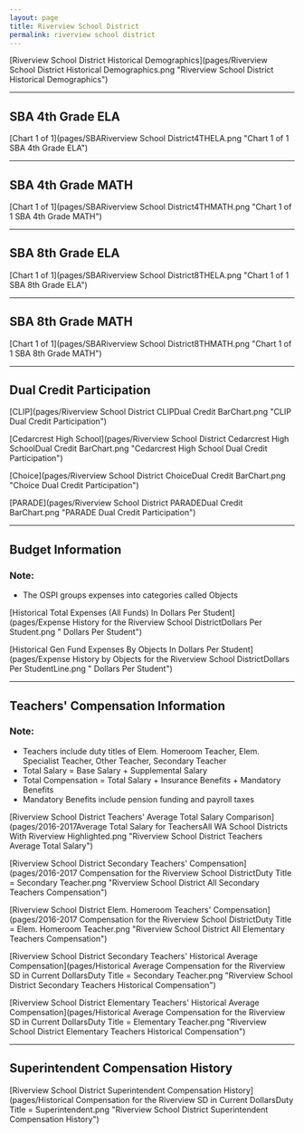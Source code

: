 ```yaml
---
layout: page
title: Riverview School District
permalink: riverview school district
---
```



[Riverview School District Historical Demographics](pages/Riverview School District Historical Demographics.png "Riverview School District Historical Demographics")

___

## SBA 4th Grade ELA

[Chart 1 of 1](pages/SBARiverview School District4THELA.png "Chart 1 of 1 SBA 4th Grade ELA")


___

## SBA 4th Grade MATH

[Chart 1 of 1](pages/SBARiverview School District4THMATH.png "Chart 1 of 1 SBA 4th Grade MATH")


___

## SBA 8th Grade ELA

[Chart 1 of 1](pages/SBARiverview School District8THELA.png "Chart 1 of 1 SBA 8th Grade ELA")


___

## SBA 8th Grade MATH

[Chart 1 of 1](pages/SBARiverview School District8THMATH.png "Chart 1 of 1 SBA 8th Grade MATH")


___

## Dual Credit Participation

[CLIP](pages/Riverview School District CLIPDual Credit BarChart.png "CLIP Dual Credit Participation")

[Cedarcrest High School](pages/Riverview School District Cedarcrest High SchoolDual Credit BarChart.png "Cedarcrest High School Dual Credit Participation")

[Choice](pages/Riverview School District ChoiceDual Credit BarChart.png "Choice Dual Credit Participation")

[PARADE](pages/Riverview School District PARADEDual Credit BarChart.png "PARADE Dual Credit Participation")


___

## Budget Information
### Note:
- The OSPI groups expenses into categories called Objects

[Historical Total Expenses (All Funds) In Dollars Per Student](pages/Expense History for the Riverview School DistrictDollars Per Student.png " Dollars Per Student")

[Historical Gen Fund Expenses By Objects In Dollars Per Student](pages/Expense History by Objects for the Riverview School DistrictDollars Per StudentLine.png " Dollars Per Student")


___

## Teachers' Compensation Information
### Note:
- Teachers include duty titles of Elem. Homeroom Teacher, Elem. Specialist Teacher, Other Teacher, Secondary Teacher
- Total Salary = Base Salary + Supplemental Salary
- Total Compensation = Total Salary + Insurance Benefits + Mandatory Benefits
- Mandatory Benefits include pension funding and payroll taxes

[Riverview School District Teachers' Average Total Salary Comparison](pages/2016-2017Average Total Salary for TeachersAll WA School Districts With Riverview Highlighted.png "Riverview School District Teachers Average Total Salary")

[Riverview School District Secondary Teachers' Compensation](pages/2016-2017 Compensation for the Riverview School DistrictDuty Title = Secondary Teacher.png "Riverview School District All Secondary Teachers Compensation")

[Riverview School District Elem. Homeroom Teachers' Compensation](pages/2016-2017 Compensation for the Riverview School DistrictDuty Title = Elem. Homeroom Teacher.png "Riverview School District All Elementary Teachers Compensation")

[Riverview School District Secondary Teachers' Historical Average Compensation](pages/Historical Average Compensation for the Riverview SD in Current DollarsDuty Title = Secondary Teacher.png "Riverview School District Secondary Teachers Historical Compensation")

[Riverview School District Elementary Teachers' Historical Average Compensation](pages/Historical Average Compensation for the Riverview SD in Current DollarsDuty Title = Elementary Teacher.png "Riverview School District Elementary Teachers Historical Compensation")


___

## Superintendent Compensation History

[Riverview School District Superintendent Compensation History](pages/Historical Compensation for the Riverview SD in Current DollarsDuty Title = Superintendent.png "Riverview School District Superintendent Compensation History")


